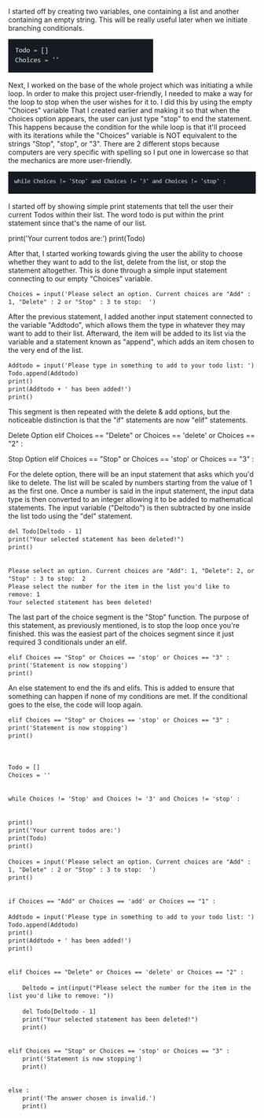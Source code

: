 
I started off by creating two variables, one containing a list and another containing an empty string. This will be really useful later when we initiate branching conditionals.

![A pic of code](/assets/sc1.png)

Next, I worked on the base of the whole project which was initiating a while loop. In order to make this project user-friendly, I needed to make a way for the loop to stop when the user wishes for it to. I did this by using the empty "Choices" variable That I created earlier and making it so that when the choices option appears, the user can just type "stop" to end the statement. This happens because the condition for the while loop is that it'll proceed with its iterations while the "Choices" variable is NOT equivalent to the strings "Stop", "stop", or "3". There are 2 different stops because computers are very specific with spelling so I put one in lowercase so that the mechanics are more user-friendly.

![A pic of code](/assets/sc2.png)

I started off by showing simple print statements that tell the user their current Todos within their list. The word todo is put within the print statement since that's the name of our list.


print('Your current todos are:')
print(Todo)


After that, I started working towards giving the user the ability to choose whether they want to add to the list, delete from the list, or stop the statement altogether. This is done through a simple input statement connecting to our empty "Choices" variable.


    Choices = input('Please select an option. Current choices are "Add" : 1, "Delete" : 2 or "Stop" : 3 to stop:  ')


After the previous statement, I added another input statement connected to the variable "Addtodo", which allows them the type in whatever they may want to add to their list. Afterward, the item will be added to its list via the variable and a statement known as "append", which adds an item chosen to the very end of the list.


    Addtodo = input('Please type in something to add to your todo list: ')
    Todo.append(Addtodo)
    print()
    print(Addtodo + ' has been added!')
    print()


This segment is then repeated with the delete & add options, but the noticeable distinction is that the "if" statements are now "elif" statements.


Delete Option 
elif Choices == "Delete" or Choices == 'delete' or Choices == "2" :

Stop Option
elif Choices == "Stop" or Choices == 'stop' or Choices == "3" :



For the delete option, there will be an input statement that asks which you'd like to delete. The list will be scaled by numbers starting from the value of 1 as the first one. Once a number is said in the input statement, the input data type is then converted to an integer allowing it to be added to mathematical statements. The input variable ("Deltodo") is then subtracted by one inside the list todo using the "del" statement.


    del Todo[Deltodo - 1]
    print("Your selected statement has been deleted!")
    print()  


    Please select an option. Current choices are "Add": 1, "Delete": 2, or "Stop" : 3 to stop:  2
    Please select the number for the item in the list you'd like to remove: 1
    Your selected statement has been deleted!



The last part of the choice segment is the "Stop" function. The purpose of this statement, as previously mentioned, is to stop the loop once you're finished. this was the easiest part of the choices segment since it just required 3 conditionals under an elif.



    elif Choices == "Stop" or Choices == 'stop' or Choices == "3" :
    print('Statement is now stopping')
    print()



An else statement to end the ifs and elifs. This is added to ensure that something can happen if none of my conditions are met. If the conditional goes to the else, the code will loop again.


    elif Choices == "Stop" or Choices == 'stop' or Choices == "3" :
    print('Statement is now stopping')
    print()



    Todo = []
    Choices = ''


    while Choices != 'Stop' and Choices != '3' and Choices != 'stop' :


    print()
    print('Your current todos are:')
    print(Todo)
    print()

    Choices = input('Please select an option. Current choices are "Add" : 1, "Delete" : 2 or "Stop" : 3 to stop:  ')
    print()


    if Choices == "Add" or Choices == 'add' or Choices == "1" :

    Addtodo = input('Please type in something to add to your todo list: ')
    Todo.append(Addtodo)
    print()
    print(Addtodo + ' has been added!')
    print()


    elif Choices == "Delete" or Choices == 'delete' or Choices == "2" :

        Deltodo = int(input("Please select the number for the item in the list you'd like to remove: "))

        del Todo[Deltodo - 1]
        print("Your selected statement has been deleted!")
        print()


    elif Choices == "Stop" or Choices == 'stop' or Choices == "3" :
        print('Statement is now stopping')
        print()


    else :
        print('The answer chosen is invalid.')
        print()